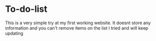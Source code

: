 # To-do-list

This is a very simple try at my first working website. 
It doesnt store any information and you can't remove items on the list
I tried and will keep updating
